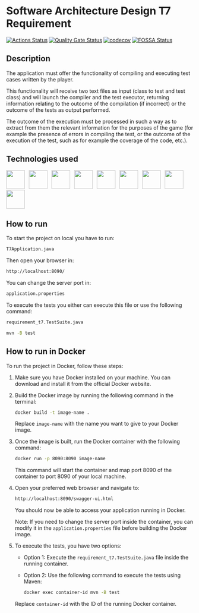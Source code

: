 # Software Architecture Design T7 Requirement

[![Actions Status](https://github.com/Testing-Game-SAD-2023/T7-G26/actions/workflows/ci.yml/badge.svg)](https://github.com/Testing-Game-SAD-2023/T7-G26/actions)
[![Quality Gate Status](https://sonarcloud.io/api/project_badges/measure?project=Testing-Game-SAD-2023_T7-G26&metric=alert_status)](https://sonarcloud.io/summary/new_code?id=Testing-Game-SAD-2023_T7-G26)
[![codecov](https://codecov.io/gh/Testing-Game-SAD-2023/T7-G26/branch/master/graph/badge.svg?token=QO87WH2W7H)](https://codecov.io/gh/Testing-Game-SAD-2023/T7-G26)
[![FOSSA Status](https://app.fossa.com/api/projects/git%2Bgithub.com%2FPabloGarciaFernandez%2FSoftware-Architecture-Design-Project.svg?type=shield)](https://app.fossa.com/projects/git%2Bgithub.com%2FPabloGarciaFernandez%2FSoftware-Architecture-Design-Project?ref=badge_shield)


## Description

The application must offer the functionality of compiling and executing test cases written by the player.

This functionality will receive two text files as input (class to test and test class) and will launch the compiler and the test executor, returning information relating to the outcome of the compilation (if incorrect) or the outcome of the tests as output performed.

The outcome of the execution must be processed in such a way as to extract from them the relevant information for the purposes of the game (for example the presence of errors in compiling the test, or the outcome of the execution of the test, such as for example the coverage of the code, etc.).


## Technologies used

<p float="left">
<a href="https://www.oracle.com/java/" style="margin-right: 0.5em;"><img src="https://img.icons8.com/external-tal-revivo-shadow-tal-revivo/512/external-java-is-a-general-purpose-programming-language-that-is-class-based-logo-shadow-tal-revivo.png" height="50"></a>
<a href="https://maven.apache.org/" style="margin-right: 0.5em;"><img src="https://upload.wikimedia.org/wikipedia/commons/thumb/5/52/Apache_Maven_logo.svg/510px-Apache_Maven_logo.svg.png" height="50"></a>
<a href="https://www.jacoco.org/" style="margin-right: 0.5em;"><img src="http://intellitech.pro/wp-content/uploads/2017/05/Jacoco-icon.png" height="50"></a>
<a href="https://spring.io/" style="margin-right: 0.5em;"><img src="https://upload.wikimedia.org/wikipedia/commons/thumb/4/44/Spring_Framework_Logo_2018.svg/368px-Spring_Framework_Logo_2018.svg.png" height="50"></a>
<a href="https://junit.org/junit5/" style="margin-right: 0.5em;"><img src="https://i0.wp.com/blog.knoldus.com/wp-content/uploads/2020/06/junit5-banner.png?w=982&ssl=1" height="50"></a>
<a href="https://www.w3.org/html/" style="margin-right: 0.5em;"><img src="https://upload.wikimedia.org/wikipedia/commons/thumb/6/61/HTML5_logo_and_wordmark.svg/390px-HTML5_logo_and_wordmark.svg.png" height="50"></a>
<a href="https://github.com/actions" style="margin-right: 0.5em;"><img src="https://avatars.githubusercontent.com/u/44036562?s=200&v=4" height="50"></a>
<a href="https://swagger.io/" style="margin-right: 0.5em;"><img src="https://pnx-assets-prod.s3.amazonaws.com/2020-07/swagger_logo_1.png" height="50"></a>
<a href="https://www.docker.com/" style="margin-right: 0.5em;"><img src="https://www.docker.com/wp-content/uploads/2022/03/horizontal-logo-monochromatic-white.png" height="50"></a>

</p>


## How to run

To start the project on local you have to run:

```bash
T7Application.java
```

Then open your browser in:

```bash
http://localhost:8090/
```

You can change the server port in:

```bash
application.properties
```

To execute the tests you either can execute this file or use the following command:

```bash
requirement_t7.TestSuite.java
```
```bash
mvn -B test
```

## How to run in Docker

To run the project in Docker, follow these steps:

1. Make sure you have Docker installed on your machine. You can download and install it from the official Docker website.

2. Build the Docker image by running the following command in the terminal:

    ```bash
    docker build -t image-name .
    ```

   Replace `image-name` with the name you want to give to your Docker image.

3. Once the image is built, run the Docker container with the following command:

    ```bash
    docker run -p 8090:8090 image-name
    ```

   This command will start the container and map port 8090 of the container to port 8090 of your local machine.

4. Open your preferred web browser and navigate to:

    ```bash
    http://localhost:8090/swagger-ui.html
    ```

   You should now be able to access your application running in Docker.

   Note: If you need to change the server port inside the container, you can modify it in the `application.properties` file before building the Docker image.

5. To execute the tests, you have two options:

    - Option 1: Execute the `requirement_t7.TestSuite.java` file inside the running container.

    - Option 2: Use the following command to execute the tests using Maven:

      ```bash
      docker exec container-id mvn -B test
      ```

   Replace `container-id` with the ID of the running Docker container.

